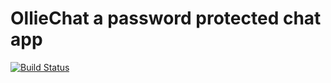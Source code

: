 # OllieChat a password protected chat app

[![Build Status](https://travis-ci.com/olliejohnson/OllieChat.svg?branch=master)](https://travis-ci.com/olliejohnson/OllieChat)
